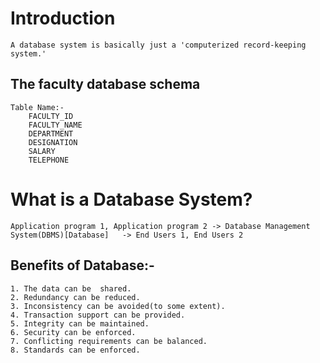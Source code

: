 # Introduction
    A database system is basically just a 'computerized record-keeping system.'

## The faculty database schema

    Table Name:-
        FACULTY_ID
        FACULTY_NAME
        DEPARTMENT
        DESIGNATION
        SALARY
        TELEPHONE

# What is a Database System?

    Application program 1, Application program 2 -> Database Management System(DBMS)[Database]   -> End Users 1, End Users 2

## Benefits of Database:-

    1. The data can be  shared.
    2. Redundancy can be reduced.
    3. Inconsistency can be avoided(to some extent).
    4. Transaction support can be provided.
    5. Integrity can be maintained.
    6. Security can be enforced.
    7. Conflicting requirements can be balanced.
    8. Standards can be enforced.
    
